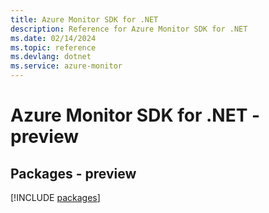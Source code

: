 ```yaml
---
title: Azure Monitor SDK for .NET
description: Reference for Azure Monitor SDK for .NET
ms.date: 02/14/2024
ms.topic: reference
ms.devlang: dotnet
ms.service: azure-monitor
---
```

# Azure Monitor SDK for .NET - preview
## Packages - preview
[!INCLUDE [packages](monitor-index.md)]